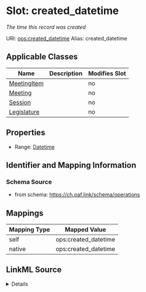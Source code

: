 

# Slot: created_datetime 


_The time this record was created_





URI: [ops:created_datetime](https://ch.paf.link/schema/operations/created_datetime)
Alias: created_datetime

<!-- no inheritance hierarchy -->





## Applicable Classes

| Name | Description | Modifies Slot |
| --- | --- | --- |
| [MeetingItem](MeetingItem.md) |  |  no  |
| [Meeting](Meeting.md) |  |  no  |
| [Session](Session.md) |  |  no  |
| [Legislature](Legislature.md) |  |  no  |







## Properties

* Range: [Datetime](Datetime.md)





## Identifier and Mapping Information







### Schema Source


* from schema: https://ch.paf.link/schema/operations




## Mappings

| Mapping Type | Mapped Value |
| ---  | ---  |
| self | ops:created_datetime |
| native | ops:created_datetime |




## LinkML Source

<details>
```yaml
name: created_datetime
description: The time this record was created
from_schema: https://ch.paf.link/schema/operations
rank: 1000
alias: created_datetime
domain_of:
- Legislature
- Session
- Meeting
- MeetingItem
range: datetime

```
</details>